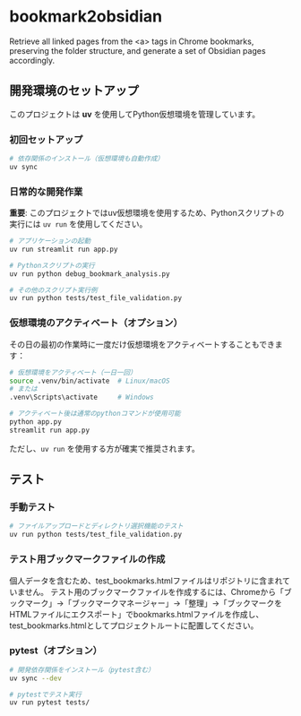 # bookmark2obsidian

Retrieve all linked pages from the &lt;a> tags in Chrome bookmarks, preserving the folder structure, and generate a set of Obsidian pages accordingly.

## 開発環境のセットアップ

このプロジェクトは **uv** を使用してPython仮想環境を管理しています。

### 初回セットアップ

```bash
# 依存関係のインストール（仮想環境も自動作成）
uv sync
```

### 日常的な開発作業

**重要**: このプロジェクトではuv仮想環境を使用するため、Pythonスクリプトの実行には `uv run` を使用してください。

```bash
# アプリケーションの起動
uv run streamlit run app.py

# Pythonスクリプトの実行
uv run python debug_bookmark_analysis.py

# その他のスクリプト実行例
uv run python tests/test_file_validation.py
```

### 仮想環境のアクティベート（オプション）

その日の最初の作業時に一度だけ仮想環境をアクティベートすることもできます：

```bash
# 仮想環境をアクティベート（一日一回）
source .venv/bin/activate  # Linux/macOS
# または
.venv\Scripts\activate     # Windows

# アクティベート後は通常のpythonコマンドが使用可能
python app.py
streamlit run app.py
```

ただし、`uv run` を使用する方が確実で推奨されます。

## テスト

### 手動テスト

```bash
# ファイルアップロードとディレクトリ選択機能のテスト
uv run python tests/test_file_validation.py
```

### テスト用ブックマークファイルの作成

個人データを含むため、test_bookmarks.htmlファイルはリポジトリに含まれていません。
テスト用のブックマークファイルを作成するには、Chromeから「ブックマーク」→「ブックマークマネージャー」→「整理」→「ブックマークをHTMLファイルにエクスポート」でbookmarks.htmlファイルを作成し、test_bookmarks.htmlとしてプロジェクトルートに配置してください。

### pytest（オプション）

```bash
# 開発依存関係をインストール（pytest含む）
uv sync --dev

# pytestでテスト実行
uv run pytest tests/
```
